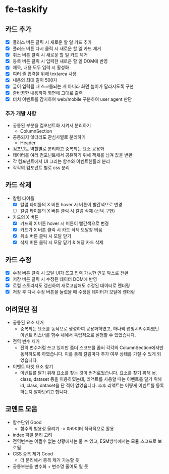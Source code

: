 # fe-taskify

## 카드 추가

- [x] 플러스 버튼 클릭 시 새로운 할 일 카드 추가
- [x] 플러스 버튼 다시 클릭 시 새로운 할 일 카드 제거
- [x] 취소 버튼 클릭 시 새로운 할 일 카드 제거
- [x] 등록 버튼 클릭 시 입력한 새로운 할 일 DOM에 반영
- [x] 제목, 내용 모두 입력 시 활성화
- [x] 여러 줄 입력을 위해 textarea 사용
- [x] 내용의 최대 길이 500자
- [x] 글이 입력될 때 스크롤되는 게 아니라 화면 높이가 달라지도록 구현
- [x] 줄바꿈한 내용까지 화면에 그대로 출력
- [x] 터치 이벤트를 감지하여 web/mobile 구분하여 user agent 판단

### 추가 개발 사항

- 공통된 부분을 컴포넌트화 시켜서 분리하기
  - ColumnSection
- 공통되지 않더라도 관심사별로 분리하기
  - Header
- 컴포넌트 역할별로 분리하고 중복되는 요소 공용화
- 데이터를 여러 컴포넌트에서 공유하기 위해 객체를 넘겨 값을 변환
- 각 컴포넌트에서 UI 그리는 함수와 이벤트핸들러 분리
- 각각의 컴포넌트 별로 css 분리

## 카드 삭제

- 칼럼 타이틀
  - [x] 칼럼 타이틀의 X 버튼 hover 시 버튼이 빨간색으로 변경
  - [ ] 칼럼 타이틀의 X 버튼 클릭 시 칼럼 삭제 (선택 구현)

- 카드의 X 버튼
  - [x] 카드의 X 버튼 hover 시 버튼이 빨간색으로 변경
  - [x] 카드가 X 버튼 클릭 시 카드 삭제 모달창 띄움
  - [x] 취소 버튼 클릭 시 모달 닫기
  - [x] 삭제 버튼 클릭 시 모달 닫기 & 해당 카드 삭제

## 카드 수정

- [x] 수정 버튼 클릭 시 모달 UI가 뜨고 입력 가능한 인풋 박스로 전환
- [x] 저장 버튼 클릭 시 수정된 데이터 DOM에 반영
- [x] 로컬 스토리지도 갱신하여 새로고침해도 수정된 데이터로 렌더링
- [x] 저장 후 다시 수정 버튼을 눌렀을 때 수정된 데이터가 모달에 렌더링

## 어려웠던 점

- 공통된 요소 제거
  - 중복되는 요소를 동적으로 생성하여 공용화하였고, 하나씩 맵핑시켜줘야했던 이벤트 리스너를 함수 내에서 독립적으로 실행할 수 있었습니다.
- 전역 변수 제거
  - 전역 변수처럼 쓰고 있지만 좀더 스코프를 좁혀 각각의 ColumnSection에서만 동작하도록 하였습니다. 이를 통해 칼럼마다 추가 여부 상태를 가질 수 있게 되었습니다.
- 이벤트 타겟 요소 찾기
  - 이벤트를 달기 위해 요소를 찾는 것이 번거로웠습니다. 요소를 찾기 위해 id, class, dataset 등을 이용하였는데, 리액트를 사용할 때는 이벤트를 달기 위해 id, class, dataset을 단 적이 없었습니다. 추후 리액트는 어떻게 이벤트를 등록하는지 알아보려고 합니다.


## 코멘트 모음

- 함수단위 Good
  - 함수의 범용성 올리기 -> 파라미터 적극적으로 활용
- index 파일 분리 고려
- 전역변수는 어쩔수 없는 상황에서는 둘 수 있고, ESM방식에서는 모듈 스코프로 보호됨
- CSS 중복 제거 Good
  - 더 분리해서 중복 제거 가능할 듯
- 공통부분을 변수화 + 변수명 줄여도 될 듯
